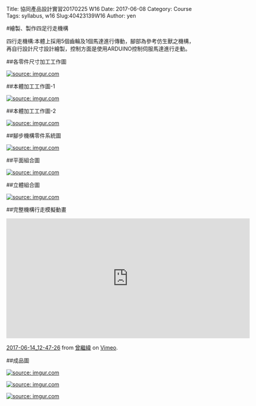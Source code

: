 Title: 協同產品設計實習20170225 W16
Date: 2017-06-08
Category: Course
Tags: syllabus, w16
Slug:40423139W16
Author: yen

#繪製、製作四足行走機構

<!-- PELICAN_END_SUMMARY -->

四行走機構:本體上採用5個齒輪及1個馬達進行傳動，腳部為參考仿生獸之機構，再自行設計尺寸設計繪製，控制方面是使用ARDUINO控制伺服馬達進行走動。




##各零件尺寸加工工作圖

<a href="http://imgur.com/RX0JFhi"><img src="http://i.imgur.com/RX0JFhi.jpg" title="source: imgur.com" /></a>


##本體加工工作圖-1

<a href="http://imgur.com/sByZ17N"><img src="http://i.imgur.com/sByZ17N.jpg" title="source: imgur.com" /></a>

##本體加工工作圖-2

<a href="http://imgur.com/Xp1612l"><img src="http://i.imgur.com/Xp1612l.jpg" title="source: imgur.com" /></a>

##腳步機構零件系統圖

<a href="http://imgur.com/ck1eYKG"><img src="http://i.imgur.com/ck1eYKG.jpg" title="source: imgur.com" /></a>

##平面組合圖

<a href="http://imgur.com/thxUoz8"><img src="http://i.imgur.com/thxUoz8.jpg" title="source: imgur.com" /></a>

##立體組合圖

<a href="http://imgur.com/poHQvUr"><img src="http://i.imgur.com/poHQvUr.jpg" title="source: imgur.com" /></a>

##完整機構行走模擬動畫

<iframe src="https://player.vimeo.com/video/221532208" width="640" height="316" frameborder="0" webkitallowfullscreen mozallowfullscreen allowfullscreen></iframe>
<p><a href="https://vimeo.com/221532208">2017-06-14_12-47-26</a> from <a href="https://vimeo.com/user57418042">曾繼緯</a> on <a href="https://vimeo.com">Vimeo</a>.</p>

##成品圖

<a href="http://imgur.com/ox1rQvu"><img src="http://i.imgur.com/ox1rQvu.jpg" title="source: imgur.com" /></a>

<a href="http://imgur.com/NuTmD2n"><img src="http://i.imgur.com/NuTmD2n.jpg" title="source: imgur.com" /></a>

<a href="http://imgur.com/Suxd3Nh"><img src="http://i.imgur.com/Suxd3Nh.jpg" title="source: imgur.com" /></a>